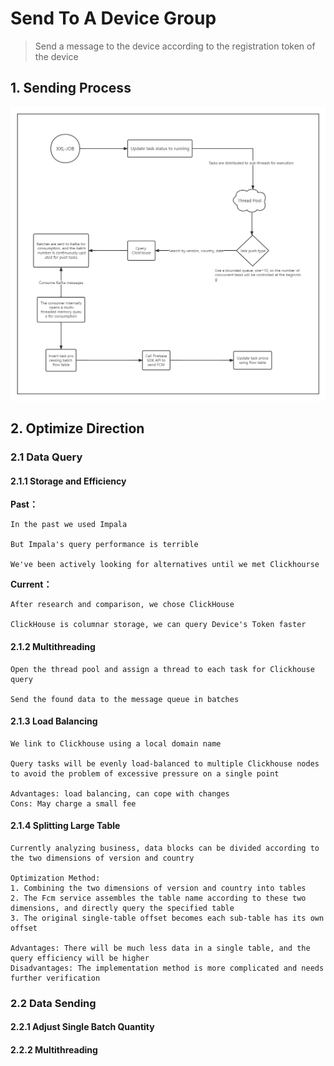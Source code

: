 # Send To A Device Group
> Send a message to the device according to the registration token of the device

## 1. Sending Process

![Fcm Pushing Design (2) - Process](../../Material/image/Fcm%20Pushing%20Design%20(2)%20-%20Process.png)

## 2. Optimize Direction

### 2.1 Data Query

#### 2.1.1 Storage and Efficiency

**Past：**

```
In the past we used Impala

But Impala's query performance is terrible

We've been actively looking for alternatives until we met Clickhourse
```

**Current：**

```
After research and comparison, we chose ClickHouse

ClickHouse is columnar storage, we can query Device's Token faster
```


#### 2.1.2 Multithreading

```
Open the thread pool and assign a thread to each task for Clickhouse query

Send the found data to the message queue in batches
```



#### 2.1.3 Load Balancing

```
We link to Clickhouse using a local domain name

Query tasks will be evenly load-balanced to multiple Clickhouse nodes to avoid the problem of excessive pressure on a single point

Advantages: load balancing, can cope with changes
Cons: May charge a small fee
```



#### 2.1.4 Splitting Large Table

```
Currently analyzing business, data blocks can be divided according to the two dimensions of version and country

Optimization Method:
1. Combining the two dimensions of version and country into tables
2. The Fcm service assembles the table name according to these two dimensions, and directly query the specified table
3. The original single-table offset becomes each sub-table has its own offset

Advantages: There will be much less data in a single table, and the query efficiency will be higher
Disadvantages: The implementation method is more complicated and needs further verification
```



### 2.2 Data Sending

#### 2.2.1 Adjust Single Batch Quantity



#### 2.2.2 Multithreading
